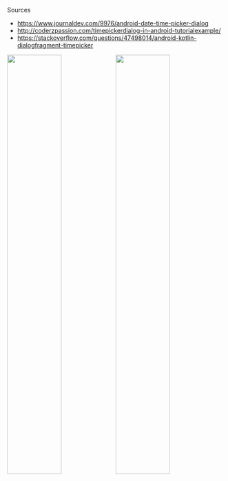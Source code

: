 Sources

* https://www.journaldev.com/9976/android-date-time-picker-dialog
* http://coderzpassion.com/timepickerdialog-in-android-tutorialexample/
* https://stackoverflow.com/questions/47498014/android-kotlin-dialogfragment-timepicker

<img src="https://github.com/sudhirkhanger/AndroidKotlinSamples/blob/master/timepickerdialog/device-2018-03-07-201514.png" width="50%"><img src="https://github.com/sudhirkhanger/AndroidKotlinSamples/blob/master/timepickerdialog/device-2018-03-07-201537.png" width="50%">
